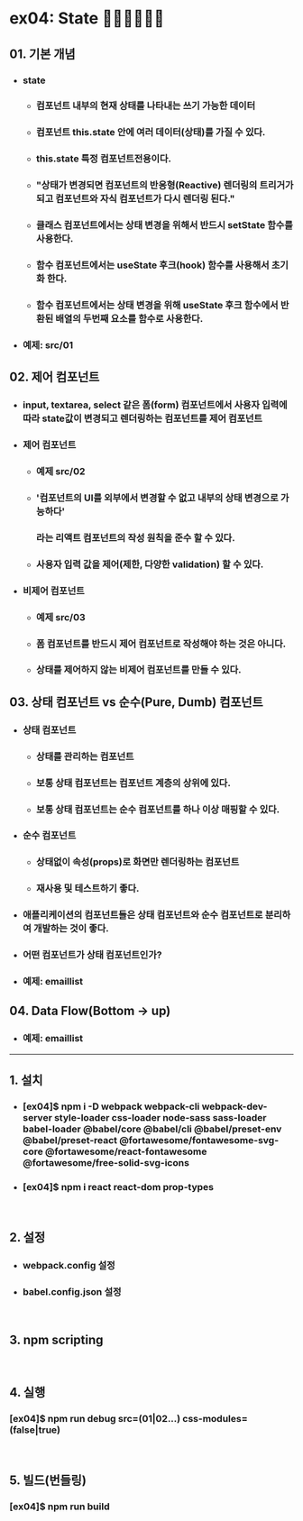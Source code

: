 # ex04: State 🥇🥇🥇🥇🥇🥇
##  01.  기본 개념
* ### state
  * ### 컴포넌트 내부의 현재 상태를 나타내는 쓰기 가능한 데이터
  * ### 컴포넌트 this.state 안에 여러 데이터(상태)를 가질 수 있다.
  * ### this.state 특정 컴포넌트전용이다.
  * ### "상태가 변경되면 컴포넌트의 반응형(Reactive) 렌더링의 트리거가 되고 컴포넌트와 자식 컴포넌트가 다시 렌더링 된다."
  * ### 클래스 컴포넌트에서는 상태 변경을 위해서 반드시 setState 함수를 사용한다.
  * ### 함수 컴포넌트에서는 useState 후크(hook) 함수를 사용해서 초기화 한다.
  * ### 함수 컴포넌트에서는 상태 변경을 위해 useState 후크 함수에서 반환된 배열의 두번째 요소를 함수로 사용한다.
* ### 예제: src/01
##  02.  제어 컴포넌트
* ### input, textarea, select 같은 폼(form) 컴포넌트에서 사용자 입력에 따라 state값이 변경되고 렌더링하는 컴포넌트를 제어 컴포넌트
* ### 제어 컴포넌트
  * ### 예제 src/02
  * ### '컴포넌트의 UI를 외부에서 변경할 수 없고 내부의 상태 변경으로 가능하다' 
    ### 라는 리액트 컴포넌트의 작성 원칙을 준수 할 수 있다.
  * ### 사용자 입력 값을 제어(제한, 다양한 validation) 할 수 있다.
* ### 비제어 컴포넌트
  * ### 예제 src/03
  * ### 폼 컴포넌트를 반드시 제어 컴포넌트로 작성해야 하는 것은 아니다.
  * ### 상태를 제어하지 않는 비제어 컴포넌트를 만들 수 있다.
##  03.  상태 컴포넌트 vs 순수(Pure, Dumb) 컴포넌트
* ### 상태 컴포넌트
  * ### 상태를 관리하는 컴포넌트
  * ### 보통 상태 컴포넌트는 컴포넌트 계층의 상위에 있다.
  * ### 보통 상태 컴포넌트는 순수 컴포넌트를 하나 이상 매핑할 수 있다.
* ### 순수 컴포넌트
  * ### 상태없이 속성(props)로 화면만 렌더링하는 컴포넌트
  * ### 재사용 및 테스트하기 좋다.
* ### 애플리케이션의 컴포넌트들은 상태 컴포넌트와 순수 컴포넌트로 분리하여 개발하는 것이 좋다.
* ### 어떤 컴포넌트가 상태 컴포넌트인가?
* ### 예제: emaillist
##  04. Data Flow(Bottom -> up)
* ### 예제: emaillist


---
##  1. 설치
* ### [ex04]$ npm i -D webpack webpack-cli webpack-dev-server style-loader css-loader node-sass sass-loader babel-loader @babel/core @babel/cli @babel/preset-env @babel/preset-react @fortawesome/fontawesome-svg-core @fortawesome/react-fontawesome @fortawesome/free-solid-svg-icons
* ### [ex04]$ npm i react react-dom prop-types
&nbsp;
##  2. 설정
  * ###  webpack.config 설정
  * ###  babel.config.json 설정
&nbsp;
##  3. npm scripting
&nbsp;
##  4. 실행
### [ex04]$ npm run debug src=(01|02...) css-modules=(false|true)
&nbsp;
##  5. 빌드(번들링)
### [ex04]$ npm run build

